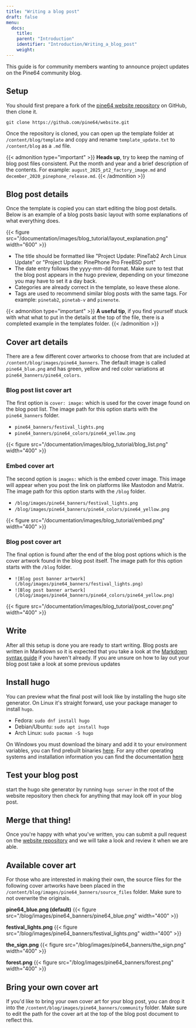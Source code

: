 ```yaml
---
title: "Writing a blog post"
draft: false
menu:
  docs:
    title:
    parent: "Introduction"
    identifier: "Introduction/Writing_a_blog_post"
    weight:
---
```


This guide is for community members wanting to announce project updates on the Pine64 community blog.

## Setup
You should first prepare a fork of the [pine64 website repository](https://github.com/pine64/website) on GitHub, then clone it. 

`git clone https://github.com/pine64/website.git`

Once the repository is cloned, you can open up the template folder at `/content/blog/template` and copy and rename `template_update.txt` to `/content/blog` as a `.md` file. 

{{< admonition type="important" >}}
 **Heads up**, try to keep the naming of blog post files consistent. Put the month and year and a brief description of the contents. For example:  `august_2025_pt2_factory_image.md` and `december_2020_pinephone_release.md`. 
{{< /admonition >}}

## Blog post details

Once the template is copied you can start editing the blog post details. Below is an example of a blog posts basic layout with some explanations of what everything does.

{{< figure src="/documentation/images/blog_tutorial/layout_explanation.png" width="600" >}}

* The title should be formatted like "Project Update: PineTab2 Arch Linux Update" or "Project Update: PinePhone Pro FreeBSD port"
* The date entry follows the yyyy-mm-dd format. Make sure to test that the blog post appears in the hugo preview, depending on your timezone you may have to set it a day back.  
* Categories are already correct in the template, so leave these alone. 
* Tags are used to recommend similar blog posts with the same tags. For example: `pinetab2`, `pinetab-v` and `pinenote`.

{{< admonition type="important" >}}
**A useful tip**, if you find yourself stuck with what what to put in the details at the top of the file, there is a completed example in the templates folder.
{{< /admonition >}}

## Cover art details

There are a few different cover artworks to choose from that are included at `/content/blog/images/pine64_banners`. The default image is called `pine64_blue.png` and has green, yellow and red color variations at `pine64_banners/pine64_colors`.

### Blog post list cover art

The first option is `cover: image:` which is used for the cover image found on the blog post list. The image path for this option starts with the `pine64_banners` folder. 
* `pine64_banners/festival_lights.png`
* `pine64_banners/pine64_colors/pine64_yellow.png`

{{< figure src="/documentation/images/blog_tutorial/blog_list.png" width="400" >}} 

### Embed cover art

The second option is `images:` which is the embed cover image. This image will appear when you post the link on platforms like Mastodon and Matrix. The image path for this option starts with the `/blog` folder. 
* `/blog/images/pine64_banners/festival_lights.png`
* `/blog/images/pine64_banners/pine64_colors/pine64_yellow.png`

{{< figure src="/documentation/images/blog_tutorial/embed.png" width="400" >}}

### Blog post cover art 

The final option is found after the end of the blog post options which is the cover artwork found in the blog post itself. The image path for this option starts with the `/blog` folder. 
* `![Blog post banner artwork](/blog/images/pine64_banners/festival_lights.png)`
* `![Blog post banner artwork](/blog/images/pine64_banners/pine64_colors/pine64_yellow.png)`

{{< figure src="/documentation/images/blog_tutorial/post_cover.png" width="400" >}}

## Write
After all this setup is done you are ready to start writing. Blog posts are written in Markdown so it is expected that you take a look at the [Markdown syntax guide](https://www.markdownguide.org/basic-syntax/) if you haven't already. If you are unsure on how to lay out your blog post take a look at some previous updates 

## Install hugo 
You can preview what the final post will look like by installing the hugo site generator. On Linux it's straight forward, use your package manager to install `hugo`. 
* Fedora: `sudo dnf install hugo`
* Debian/Ubuntu: `sudo apt install hugo`
* Arch Linux: `sudo pacman -S hugo`

On Windows you must download the binary and add it to your environment variables, you can find prebuilt binaries [here](https://github.com/gohugoio/hugo/releases). For any other operating systems and installation information you can find the documentation [here](https://gohugo.io/installation/)

## Test your blog post
start the hugo site generator by running `hugo server` in the root of the website repository then check for anything that may look off in your blog post.

## Merge that thing!
Once you're happy with what you've written, you can submit a pull request on the [website repository](https://github.com/pine64/website) and we will take a look and review it when we are able. 

## Available cover art
For those who are interested in making their own, the source files for the following cover artworks have been placed in the `/content/blog/images/pine64_banners/source_files` folder. Make sure to not overwrite the originals. 

**pine64_blue.png (default)**
{{< figure src="/blog/images/pine64_banners/pine64_blue.png" width="400" >}}

**festival_lights.png**
{{< figure src="/blog/images/pine64_banners/festival_lights.png" width="400" >}}

**the_sign.png**
{{< figure src="/blog/images/pine64_banners/the_sign.png" width="400" >}}

**forest.png**
{{< figure src="/blog/images/pine64_banners/forest.png" width="400" >}}

## Bring your own cover art
If you'd like to bring your own cover art for your blog post, you can drop it into the `/content/blog/images/pine64_banners/community` folder. Make sure to edit the path for the cover art at the top of the blog post document to reflect this.